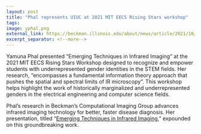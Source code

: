 ```yaml
---
layout: post
title: "Phal represents UIUC at 2021 MIT EECS Rising Stars workshop"
tags: 
image: yphal.png
external_link: https://beckman.illinois.edu/about/news/article/2021/10/25/phal-represents-uiuc-at-2021-mit-eecs-rising-stars-workshop
excerpt_separator: <!--more-->
---
```


Yamuna Phal presented “Emerging Techniques in Infrared Imaging” at the 2021 MIT EECS Rising Stars Workshop designed to recognize and empower students with underrepresented gender identities in the STEM fields. Her research, “encompasses a fundamental information theory approach that pushes the spatial and spectral limits of IR microscopy”. This workshop helps highlight the work of historically marginalized and underrepresented genders in the electrical engineering and computer science fields.

Phal’s research in Beckman’s Computational Imaging Group advances infrared imaging technology for better, faster disease diagnosis. Her presentation, titled “<a href="https://risingstars21-eecs.mit.edu/phal/" target="_blank">Emerging Techniques in Infrared Imaging</a>,” expounded on this groundbreaking work.
